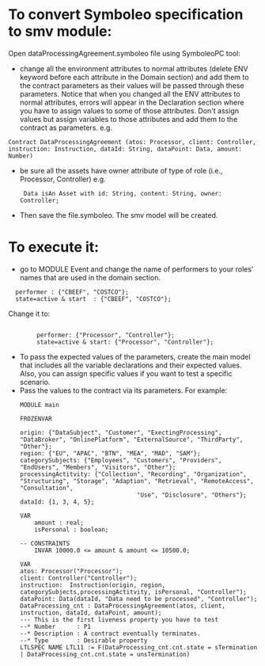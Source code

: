 # To convert Symboleo specification to smv module:
Open dataProcessingAgreement.symboleo file using SymboleoPC tool:
- change all the environment attributes to normal attributes (delete ENV keyword before each attribute in the Domain section) and add them to the contract parameters as their values will be passed through these parameters.
Notice that when you changed all the ENV attributes to normal attributes, errors will appear in the Declaration section where you have to assign values to some of those attributes. Don't assign values but assign variables to those attributes and add them to the contract as parameters.
 e.g.
~~~
Contract DataProcessingAgreement (atos: Processor, client: Controller, instruction: Instruction, dataId: String, dataPoint: Data, amount: Number)
~~~
- be sure all the assets have owner attribute of type of role (i.e., Processor, Controller)
   e.g.
  ~~~
   Data isAn Asset with id: String, content: String, owner: Controller;
  ~~~
- Then save the file.symboleo. The smv model will be created.
# To execute it:
- go to MODULE Event and change the name of performers to your roles' names that are used in the domain section.
~~~
  performer	: {"CBEEF", "COSTCO"};  
  state=active & start	: {"CBEEF", "COSTCO"};
~~~
Change it to:
~~~

  		performer: {"Processor", "Controller"}; 
		state=active & start: {"Processor", "Controller"};
~~~
- To pass the expected values of the parameters, create the main model that includes all the variable declarations and their expected values. Also, you can assign specific values if you want to test a specific scenario.
- Pass the values to the contract via its parameters.
	For example:
	```
	MODULE main
	
	FROZENVAR
	
	origin: {"DataSubject", "Customer", "ExectingProcessing", "DataBroker", "OnlinePlatform", "ExternalSource", "ThirdParty", "Other"};
	region: {"EU", "APAC", "BTN", "MEA", "MAD", "SAM"};
	categorySubjects: {"Employees", "Customers", "Providers", "EndUsers", "Members", "Visitors", "Other"};
	processingActitvity: {"Collection", "Recording", "Organization", "Structuring", "Storage", "Adaption", "Retrieval", "RemoteAccess", "Consultation",
	  	                             "Use", "Disclosure", "Others"}; 
	dataId: {1, 3, 4, 5};
	
	VAR
		amount : real;
		isPersonal : boolean;
		
	-- CONSTRAINTS
		INVAR 10000.0 <= amount & amount <= 10500.0;
		
	VAR
	atos: Processor("Processor");
	client: Controller("Controller");
	instruction:  Instruction(origin, region, categorySubjects,processingActitvity, isPersonal, "Controller");
	dataPoint: Data(dataId, "Data need to be processed", "Controller");
	DataProcessing_cnt : DataProcessingAgreement(atos, client, instruction, dataId, dataPoint, amount);
	--- This is the first liveness property you have to test
	--* Number      : P1
	--* Description : A contract eventually terminates.
	--* Type        : Desirable property
	LTLSPEC NAME LTL11 := F(DataProcessing_cnt.cnt.state = sTermination | DataProcessing_cnt.cnt.state = unsTermination)
 ~~~


